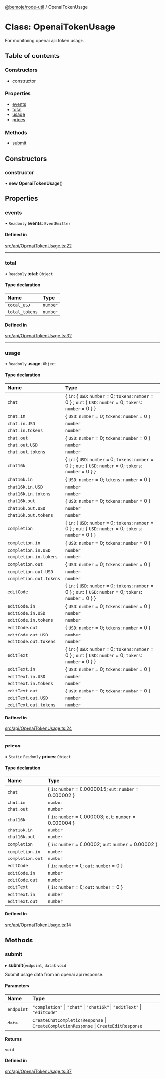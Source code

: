 [@bemoje/node-util](/docs/index.md) / OpenaiTokenUsage

# Class: OpenaiTokenUsage

For monitoring openai api token usage.

## Table of contents

### Constructors

- [constructor](/docs/classes/OpenaiTokenUsage.md#constructor)

### Properties

- [events](/docs/classes/OpenaiTokenUsage.md#events)
- [total](/docs/classes/OpenaiTokenUsage.md#total)
- [usage](/docs/classes/OpenaiTokenUsage.md#usage)
- [prices](/docs/classes/OpenaiTokenUsage.md#prices)

### Methods

- [submit](/docs/classes/OpenaiTokenUsage.md#submit)

## Constructors

### constructor

• **new OpenaiTokenUsage**()

## Properties

### events

• `Readonly` **events**: `EventEmitter`

#### Defined in

[src/api/OpenaiTokenUsage.ts:22](https://github.com/bemoje/bemoje-node-util/blob/6c46bb4/src/api/OpenaiTokenUsage.ts#L22)

___

### total

• `Readonly` **total**: `Object`

#### Type declaration

| Name | Type |
| :------ | :------ |
| `total_USD` | `number` |
| `total_tokens` | `number` |

#### Defined in

[src/api/OpenaiTokenUsage.ts:32](https://github.com/bemoje/bemoje-node-util/blob/6c46bb4/src/api/OpenaiTokenUsage.ts#L32)

___

### usage

• `Readonly` **usage**: `Object`

#### Type declaration

| Name | Type |
| :------ | :------ |
| `chat` | { `in`: { `USD`: `number` = 0; `tokens`: `number` = 0 } ; `out`: { `USD`: `number` = 0; `tokens`: `number` = 0 }  } |
| `chat.in` | { `USD`: `number` = 0; `tokens`: `number` = 0 } |
| `chat.in.USD` | `number` |
| `chat.in.tokens` | `number` |
| `chat.out` | { `USD`: `number` = 0; `tokens`: `number` = 0 } |
| `chat.out.USD` | `number` |
| `chat.out.tokens` | `number` |
| `chat16k` | { `in`: { `USD`: `number` = 0; `tokens`: `number` = 0 } ; `out`: { `USD`: `number` = 0; `tokens`: `number` = 0 }  } |
| `chat16k.in` | { `USD`: `number` = 0; `tokens`: `number` = 0 } |
| `chat16k.in.USD` | `number` |
| `chat16k.in.tokens` | `number` |
| `chat16k.out` | { `USD`: `number` = 0; `tokens`: `number` = 0 } |
| `chat16k.out.USD` | `number` |
| `chat16k.out.tokens` | `number` |
| `completion` | { `in`: { `USD`: `number` = 0; `tokens`: `number` = 0 } ; `out`: { `USD`: `number` = 0; `tokens`: `number` = 0 }  } |
| `completion.in` | { `USD`: `number` = 0; `tokens`: `number` = 0 } |
| `completion.in.USD` | `number` |
| `completion.in.tokens` | `number` |
| `completion.out` | { `USD`: `number` = 0; `tokens`: `number` = 0 } |
| `completion.out.USD` | `number` |
| `completion.out.tokens` | `number` |
| `editCode` | { `in`: { `USD`: `number` = 0; `tokens`: `number` = 0 } ; `out`: { `USD`: `number` = 0; `tokens`: `number` = 0 }  } |
| `editCode.in` | { `USD`: `number` = 0; `tokens`: `number` = 0 } |
| `editCode.in.USD` | `number` |
| `editCode.in.tokens` | `number` |
| `editCode.out` | { `USD`: `number` = 0; `tokens`: `number` = 0 } |
| `editCode.out.USD` | `number` |
| `editCode.out.tokens` | `number` |
| `editText` | { `in`: { `USD`: `number` = 0; `tokens`: `number` = 0 } ; `out`: { `USD`: `number` = 0; `tokens`: `number` = 0 }  } |
| `editText.in` | { `USD`: `number` = 0; `tokens`: `number` = 0 } |
| `editText.in.USD` | `number` |
| `editText.in.tokens` | `number` |
| `editText.out` | { `USD`: `number` = 0; `tokens`: `number` = 0 } |
| `editText.out.USD` | `number` |
| `editText.out.tokens` | `number` |

#### Defined in

[src/api/OpenaiTokenUsage.ts:24](https://github.com/bemoje/bemoje-node-util/blob/6c46bb4/src/api/OpenaiTokenUsage.ts#L24)

___

### prices

▪ `Static` `Readonly` **prices**: `Object`

#### Type declaration

| Name | Type |
| :------ | :------ |
| `chat` | { `in`: `number` = 0.0000015; `out`: `number` = 0.000002 } |
| `chat.in` | `number` |
| `chat.out` | `number` |
| `chat16k` | { `in`: `number` = 0.000003; `out`: `number` = 0.000004 } |
| `chat16k.in` | `number` |
| `chat16k.out` | `number` |
| `completion` | { `in`: `number` = 0.00002; `out`: `number` = 0.00002 } |
| `completion.in` | `number` |
| `completion.out` | `number` |
| `editCode` | { `in`: `number` = 0; `out`: `number` = 0 } |
| `editCode.in` | `number` |
| `editCode.out` | `number` |
| `editText` | { `in`: `number` = 0; `out`: `number` = 0 } |
| `editText.in` | `number` |
| `editText.out` | `number` |

#### Defined in

[src/api/OpenaiTokenUsage.ts:14](https://github.com/bemoje/bemoje-node-util/blob/6c46bb4/src/api/OpenaiTokenUsage.ts#L14)

## Methods

### submit

▸ **submit**(`endpoint`, `data`): `void`

Submit usage data from an openai api response.

#### Parameters

| Name | Type |
| :------ | :------ |
| `endpoint` | ``"completion"`` \| ``"chat"`` \| ``"chat16k"`` \| ``"editText"`` \| ``"editCode"`` |
| `data` | `CreateChatCompletionResponse` \| `CreateCompletionResponse` \| `CreateEditResponse` |

#### Returns

`void`

#### Defined in

[src/api/OpenaiTokenUsage.ts:37](https://github.com/bemoje/bemoje-node-util/blob/6c46bb4/src/api/OpenaiTokenUsage.ts#L37)
